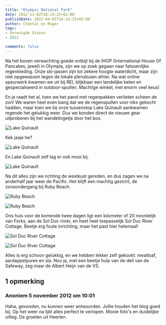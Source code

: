 ```yaml
---
title: "Olympic National Park"
date: 2012-11-02T16:14:25+02:00
publishDate: 2022-04-01T16:14:25+02:00
author: Chantal en Roger
tags:
- Verenigde Staten
- 2012

comments: false
---
```


Na het boven verwachting goede ontbijt bij de IHOP (International House Of Pancakes, jawel) in Olympia, zijn we op zoek gegaan naar fatsoenlijke regenkleding. Onze ski-jassen zijn tot zekere hoogte waterdicht, maar zijn niet opgewassen tegen de lokale plensbuien alhier. Na wat online speurwerk kwamen we uit bij REI, blijkbaar een landelijke keten en gespecialiseerd in outdoor-spullen. Machtige winkel, met enorm veel keus!

En je raadt het al, toen we het pand met regenpakken verlieten scheen de zon! We waren heel even bang dat we de regenspullen voor niks gekocht hadden, maar toen we bij onze tussenstop Lake Quinault aankwamen regende het gelukkig weer. Dus we konden direct de nieuwe gear uitproberen bij het wandelingetje door het bos.

![Lake Quinault](./images/IMG_2004.JPG)

Kek jasje he?

![Lake Quinault](./images/IMG_2011.JPG)

En Lake Quinault zelf lag er ook mooi bij.

![Lake Quinault](./images/IMG_2038.JPG)

Na dit alles zijn we richting de westkust gereden, en dus zagen we na anderhalf jaar weer de Pacific. Het blijft een machtig gezicht, de zonsondergang bij Ruby Beach.

![Ruby Beach](./images/IMG_2076.JPG)

![Ruby Beach](./images/IMG_2094.JPG)

Ons huis voor de komende twee dagen ligt een kilometer of 20 noordelijk van Forks, aan de Sol Duc rivier, en heet heel toepasselijk Sol Duc River Cottage. Beetje erg foute inrichting, maar het past hier helemaal!

![Sol Duc River Cottage](./images/IMG_2099.JPG)

![Sol Duc River Cottage](./images/IMG_2100.JPG)

Alles is erg schoon gelukkig, en we hebben lekker zelf gekookt: meatloaf, aardappelpuree en sla. Nou ja, met een beetje hulp van de deli van de Safeway, zeg maar de Albert Heijn van de VS.

## 1 opmerking

### Anoniem 5 november 2012 om 10:01

Haha,
gevonden, nu kunnen weer antwoorden.
Jullie houden het blog goed bij. Op het weer na lijkt alles perfect te verlopen. Mooie foto's en duidelijke uitleg.
De groeten uit Heerlen.
